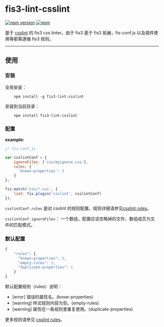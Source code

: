 # fis3-lint-csslint

[![npm version](https://badge.fury.io/js/fis3-lint-csslint.svg)](https://badge.fury.io/js/fis3-lint-csslint)  [![npm](https://img.shields.io/npm/dt/fis3-lint-csslint.svg)](http://npm-stat.com/charts.html?package=fis3-lint-csslint&author=zhangyihua&from=2016-01-01&to=2116-01-24)

基于 [csslint](https://github.com/CSSLint/csslint) 的 fis3 css linter。由于 fis3 基于 fis3 拓展，fis-conf.js 以及插件使用等都需遵循 fis3 规则。

----

## 使用

### 安装

全局安装：

```cli
	npm install -g fis3-lint-csslint
```

安装到当前目录：

```cli
	npm install fis3-lint-csslint
```

### 配置

**example:**

```javascript
// fis-conf.js

var csslintConf = {
	ignoreFiles: ['css/myignore.css'],
	rules: {
	  'known-properties': 2
	}
};

fis.match('css/*.css', {
	lint: fis.plugin('csslint', csslintConf)
});

```

`csslintConf.rules` 是对 csslint 的规则配置。规则详细请参见[csslint rules](https://github.com/CSSLint/csslint/wiki/Rules)。

`csslintConf.ignoreFiles`： 一个数组，配置应该忽略掉的文件，数组成员为文件的匹配模式。

### 默认配置

```js
{
	"rules": {
	  "known-properties": 2,
	  "empty-rules": 1,
	  "duplicate-properties": 1
	}
}

```

默认配置规则（rules）说明：

- [error] 错误的属性名。(know-properties)
- [warning] 样式规则内容为空。(empty-rules)
- [warning] 属性在一条规则里重复使用。(duplicate-properties)

更多规则请参见 [csslint rules](https://github.com/CSSLint/csslint/wiki/Rules)。